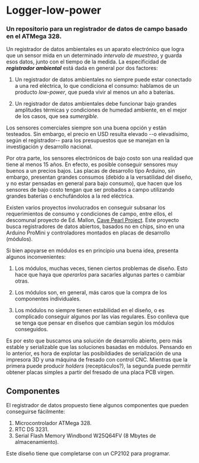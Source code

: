 # Logger-low-power

### Un repositorio para un registrador de datos de campo basado en el ATMega 328.

Un registrador de datos ambientales es un aparato electrónico que logra que un sensor mida en un determinado *intervalo de muestreo*, y guarda esos datos, junto con el tiempo de la medida. La especificidad de ***registrador ambiental*** está dada en general por dos factores:

1. Un registrador de datos ambientales no siempre puede estar conectado a una red eléctrica, lo que condiciona el consumo: hablamos de un producto *low-power*, que pueda vivir al menos un año a baterías.

1. Un registrador de datos ambientales debe funcionar bajo grandes amplitudes térmicas y condiciones de humedad ambiente, en el mejor de los casos, que sea *sumergible*.

Los sensores comerciales siempre son una buena opción y están testeados. Sin embargo, el precio en USD resulta elevado --o elevadísimo, según el registrador-- para los presupuestos que se manejan en la investigación y desarrollo nacional.

Por otra parte, los sensores electrónicos de bajo costo son una realidad que tiene al menos 15 años. En efecto, es posible conseguir sensores muy buenos a un precios bajos. Las placas de desarrollo tipo Arduino, sin embargo, presentan grandes consumos (debido a la versatilidad del diseño, y no estar pensadas en general para bajo consumo), que hacen que los sensores de bajo costo tengan que ser probados a campo utilizando grandes baterías o enchufándolos a la red eléctrica.

Existen varios proyectos involucrados en conseguir subsanar los requerimientos de consumo y condiciones de campo, entre ellos, el descomunal proyecto de Ed. Mallon, [Cave Pearl Project](https://thecavepearlproject.org/). Este proyecto busca registradores de datos abiertos, basados no en chips, sino en una Arduino ProMini y controladores montados en placas de desarrollo (módulos).

Si bien apoyarse en módulos es en principio una buena idea, presenta algunos inconvenientes:

1. Los módulos, muchas veces, tienen ciertos problemas de diseño. Esto hace que haya que *operarlos* para sacarles algunas partes o cambiar otras.

1. Los módulos son, en general, más caros que la compra de los componentes individuales.

1. Los módulos no siempre tienen estabilidad en el diseño, o es complicado conseguir algunos por las vías regulares. Eso conlleva que se tenga que pensar en diseños que cambian según los módulos conseguidos.

Es por esto que buscamos una solución de desarrollo abierto, pero más estable y serializable que las soluciones basadas en módulos. Pensando en lo anterior, es hora de explotar las posibildiades de serialización de una impresora 3D y una máquina de fresado con control CNC. Mientras que la primera puede producir *holders* (receptáculos?), la segunda puede permitir obtener placas simples a partir del fresado de una placa PCB virgen.

## Componentes

El registrador de datos propuesto tiene algunos componentes que pueden conseguirse fácilmente:

1. Microcontrolador ATMega 328. 
2. RTC DS 3231.
3. Serial Flash Memory Windbond W25Q64FV (8 Mbytes de almacenamiento).

Este diseño tiene que completarse con un CP2102 para programar.









